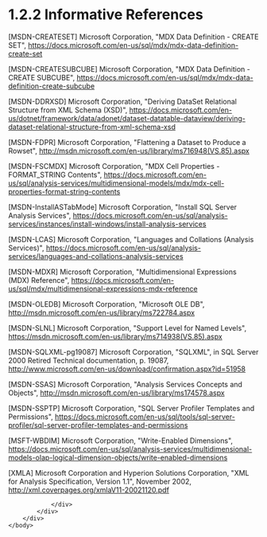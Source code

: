 <html dir="LTR" xmlns:mshelp="http://msdn.microsoft.com/mshelp" xmlns:ddue="http://ddue.schemas.microsoft.com/authoring/2003/5" xmlns:xlink="http://www.w3.org/1999/xlink" xmlns:tool="http://www.microsoft.com/tooltip">
    <head>
        <meta http-equiv="Content-Type" content="text/html; CHARSET=utf-8"></meta>
        <meta name="save" content="history"></meta>
        <title>1.2.2 Informative References</title>
        <xml>
            <mshelp:toctitle title="1.2.2 Informative References"></mshelp:toctitle>
            <mshelp:rltitle title="[MS-SSAS]: Informative References"></mshelp:rltitle>
            <mshelp:keyword index="A" term="87030b69-1884-477c-b203-d8b0cc00349b"></mshelp:keyword>
            <mshelp:attr name="DCSext.ContentType" value="open specification"></mshelp:attr>
            <mshelp:attr name="AssetID" value="87030b69-1884-477c-b203-d8b0cc00349b"></mshelp:attr>
            <mshelp:attr name="TopicType" value="kbRef"></mshelp:attr>
            <mshelp:attr name="DCSext.Title" value="[MS-SSAS]: Informative References" />
        </xml>
    </head>
    <body>
        <div id="header">
            <h1 class="heading">1.2.2 Informative References</h1>
        </div>
        <div id="mainSection">
            <div id="mainBody">
                <div id="allHistory" class="saveHistory"></div>
                <div id="sectionSection0" class="section" name="collapseableSection">
                    

<p>[MSDN-CREATESET] Microsoft
Corporation, &quot;MDX Data Definition - CREATE SET&quot;, <a href="https://go.microsoft.com/fwlink/?LinkId=210060">https://docs.microsoft.com/en-us/sql/mdx/mdx-data-definition-create-set</a></p>

<p>[MSDN-CREATESUBCUBE] Microsoft
Corporation, &quot;MDX Data Definition - CREATE SUBCUBE&quot;, <a href="https://go.microsoft.com/fwlink/?LinkId=210059">https://docs.microsoft.com/en-us/sql/mdx/mdx-data-definition-create-subcube</a></p>

<p>[MSDN-DDRXSD] Microsoft
Corporation, &quot;Deriving DataSet Relational Structure from XML Schema
(XSD)&quot;, <a href="https://go.microsoft.com/fwlink/?linkid=865287">https://docs.microsoft.com/en-us/dotnet/framework/data/adonet/dataset-datatable-dataview/deriving-dataset-relational-structure-from-xml-schema-xsd</a></p>

<p>[MSDN-FDPR] Microsoft
Corporation, &quot;Flattening a Dataset to Produce a Rowset&quot;, <a href="https://go.microsoft.com/fwlink/?LinkId=157106">http://msdn.microsoft.com/en-us/library/ms716948(VS.85).aspx</a></p>

<p>[MSDN-FSCMDX] Microsoft
Corporation, &quot;MDX Cell Properties - FORMAT_STRING Contents&quot;, <a href="https://go.microsoft.com/fwlink/?linkid=865297">https://docs.microsoft.com/en-us/sql/analysis-services/multidimensional-models/mdx/mdx-cell-properties-format-string-contents</a></p>

<p>[MSDN-InstallASTabMode]
Microsoft Corporation, &quot;Install SQL Server Analysis Services&quot;, <a href="https://go.microsoft.com/fwlink/?LinkId=222663">https://docs.microsoft.com/en-us/sql/analysis-services/instances/install-windows/install-analysis-services</a></p>

<p>[MSDN-LCAS] Microsoft
Corporation, &quot;Languages and Collations (Analysis Services)&quot;, <a href="https://go.microsoft.com/fwlink/?LinkId=203545">https://docs.microsoft.com/en-us/sql/analysis-services/languages-and-collations-analysis-services</a></p>

<p>[MSDN-MDXR] Microsoft
Corporation, &quot;Multidimensional Expressions (MDX) Reference&quot;, <a href="https://go.microsoft.com/fwlink/?linkid=865394">https://docs.microsoft.com/en-us/sql/mdx/multidimensional-expressions-mdx-reference</a></p>

<p>[MSDN-OLEDB] Microsoft
Corporation, &quot;Microsoft OLE DB&quot;, <a href="https://go.microsoft.com/fwlink/?LinkId=90054">http://msdn.microsoft.com/en-us/library/ms722784.aspx</a></p>

<p>[MSDN-SLNL] Microsoft Corporation,
&quot;Support Level for Named Levels&quot;, <a href="https://go.microsoft.com/fwlink/?linkid=865492">https://msdn.microsoft.com/en-us/library/ms714938(VS.85).aspx</a></p>

<p>[MSDN-SQLXML-pg19087] Microsoft
Corporation, &quot;SQLXML&quot;, in SQL Server 2000 Retired Technical
documentation, p. 19087, <a href="https://go.microsoft.com/fwlink/?LinkId=835121">http://www.microsoft.com/en-us/download/confirmation.aspx?id=51958</a></p>

<p>[MSDN-SSAS] Microsoft
Corporation, &quot;Analysis Services Concepts and Objects&quot;, <a href="https://go.microsoft.com/fwlink/?LinkId=165649">http://msdn.microsoft.com/en-us/library/ms174578.aspx</a></p>

<p>[MSDN-SSPTP] Microsoft
Corporation, &quot;SQL Server Profiler Templates and Permissions&quot;, <a href="https://go.microsoft.com/fwlink/?LinkId=203455">https://docs.microsoft.com/en-us/sql/tools/sql-server-profiler/sql-server-profiler-templates-and-permissions</a></p>

<p>[MSFT-WBDIM] Microsoft
Corporation, &quot;Write-Enabled Dimensions&quot;, <a href="https://go.microsoft.com/fwlink/?LinkId=180684">https://docs.microsoft.com/en-us/sql/analysis-services/multidimensional-models-olap-logical-dimension-objects/write-enabled-dimensions</a></p>

<p>[XMLA] Microsoft Corporation
and Hyperion Solutions Corporation, &quot;XML for Analysis Specification,
Version 1.1&quot;, November 2002, <a href="https://go.microsoft.com/fwlink/?LinkId=282742">http://xml.coverpages.org/xmlaV11-20021120.pdf</a></p>


                </div>
            </div>
        </div>
    </body>
</html>